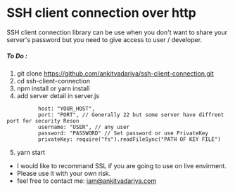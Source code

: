 # SSH client connection over http

SSH client connection library can be use when you don't want to share your server's password but you need to give access to user / developer.

##### To Do : 
  1. git clone https://github.com/ankitvadariya/ssh-client-connection.git
  2. cd ssh-client-connection
  3. npm install or yarn install
  4. add server detail in server.js
```
		  host: "YOUR_HOST",
		  port: "PORT", // Generally 22 but some server have diffrent port for security Reson
		  username: "USER", // any user
		  password: "PASSWORD" // Set password or use PrivateKey
		  privateKey: require("fs").readFileSync("PATH OF KEY FILE")
```
  5. yarn start

- I would like to recommand SSL if you are going to use on live envirment.
- Please use it with your own risk.
- feel free to contact me: iam@ankitvadariya.com
